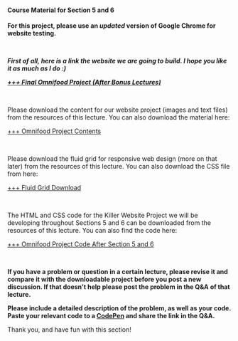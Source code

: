 <h4><strong>Course Material for Section 5 and 6</strong></h4>

<p><strong>For this project, please use an <em>updated</em> version of Google Chrome for website testing. </strong></p>

<p><br></p>

<p><strong><em>First of all, here is a link the website we are going to build. I hope you like it as much as I do :)</em></strong></p>

<p><a href="http://www.webdesigncourse.co/omnifood/index.php" rel="nofollow" target="_blank"><strong><em>+++ Final Omnifood Project (After Bonus Lectures)</em></strong></a><br></p>

<p><br></p>

<p>Please download the content for our website project (images and text files) from the resources of this lecture. You can also download the material here:</p>

<p><a href="https://drive.google.com/open?id=0B-L1rGXV4PtMVWNYXzVRWUVhcWc" rel="nofollow" target="_blank">+++ Omnifood Project Contents</a></p>

<p><br></p>

<p><a href="https://www.dropbox.com/s/bxdyjvd1ys3swd5/Omnifood%20Contents.zip?dl=0" rel="nofollow" target="_blank"></a>Please download the fluid grid for responsive web design (more on that later) from the resources of this lecture. You can also download the CSS file from here:</p>

<p><a href="https://drive.google.com/open?id=0B-L1rGXV4PtMV0c4MDNfX2xvdk0" rel="nofollow" target="_blank">+++ Fluid Grid Download</a></p>

<p><br></p>

<p><a href="https://www.dropbox.com/s/phiik0by1sy94g7/grid.css?dl=0" rel="nofollow" target="_blank"></a>The HTML and CSS code for the Killer Website Project we will be developing throughout Sections 5 and 6 can be downloaded from the resources of this lecture. You can also find the code here:</p>

<p><a href="https://drive.google.com/open?id=0B-L1rGXV4PtMdmFfRnVIUk1oZ2c" rel="nofollow" target="_blank">+++ Omnifood Project Code After Section 5 and 6</a></p>

<p><br></p>

<p><strong>If you have a problem or question in a certain lecture, please revise it and compare it with the downloadable project before you post a new discussion. If that doesn't help please post the problem in the Q&amp;A of that lecture.</strong><br></p>

<p><strong>Please include a detailed description of the problem, as well as your code. Paste your relevant code to a <strong><strong><a href="http://codepen.io/pen/" rel="nofollow" target="_blank">CodePen</a> a</strong></strong>nd share the link in the Q&amp;A.</strong></p>

<p>Thank you, and have fun with this section!</p>
